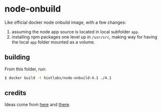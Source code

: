 # node-onbuild

Like official docker node onbuild image, with a few changes:

1. assuming the node app source is located in local subfolder `app`.
2. installing npm packages one level up in `/usr/src`, making way for having the local `app` folder mounted as a volume.
 
## building

From this folder, run:

```bash
$ docker build -t hiotlabs/node-onbuild:4.1 ./4.1
```

## credits
Ideas come from [here](http://www.grahamgilchrist.com/blog/2015/05/13/node-packages-docker-and-node-onbuild-container) and [there](https://github.com/b00giZm/docker-compose-nodejs-examples).